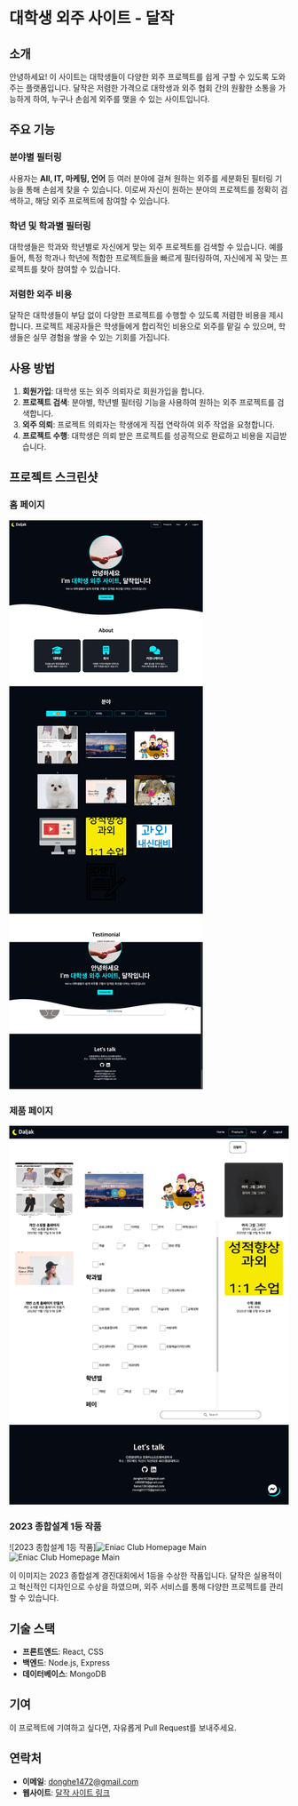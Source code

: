 # 대학생 외주 사이트 - 달작

## 소개

안녕하세요! 이 사이트는 대학생들이 다양한 외주 프로젝트를 쉽게 구할 수 있도록 도와주는 플랫폼입니다. 달작은 저렴한 가격으로 대학생과 외주 협회 간의 원활한 소통을 가능하게 하여, 누구나 손쉽게 외주를 맺을 수 있는 사이트입니다.

## 주요 기능

### 분야별 필터링

사용자는 **All, IT, 마케팅, 언어** 등 여러 분야에 걸쳐 원하는 외주를 세분화된 필터링 기능을 통해 손쉽게 찾을 수 있습니다. 이로써 자신이 원하는 분야의 프로젝트를 정확히 검색하고, 해당 외주 프로젝트에 참여할 수 있습니다.

### 학년 및 학과별 필터링

대학생들은 학과와 학년별로 자신에게 맞는 외주 프로젝트를 검색할 수 있습니다. 예를 들어, 특정 학과나 학년에 적합한 프로젝트들을 빠르게 필터링하여, 자신에게 꼭 맞는 프로젝트를 찾아 참여할 수 있습니다.

### 저렴한 외주 비용

달작은 대학생들이 부담 없이 다양한 프로젝트를 수행할 수 있도록 저렴한 비용을 제시합니다. 프로젝트 제공자들은 학생들에게 합리적인 비용으로 외주를 맡길 수 있으며, 학생들은 실무 경험을 쌓을 수 있는 기회를 가집니다.

## 사용 방법

1. **회원가입**: 대학생 또는 외주 의뢰자로 회원가입을 합니다.
2. **프로젝트 검색**: 분야별, 학년별 필터링 기능을 사용하여 원하는 외주 프로젝트를 검색합니다.
3. **외주 의뢰**: 프로젝트 의뢰자는 학생에게 직접 연락하여 외주 작업을 요청합니다.
4. **프로젝트 수행**: 대학생은 의뢰 받은 프로젝트를 성공적으로 완료하고 비용을 지급받습니다.

## 프로젝트 스크린샷

### 홈 페이지

![홈 페이지](./screen1.png)

### 제품 페이지

![제품 페이지](./screen2.png)

### 2023 종합설계 1등 작품

![2023 종합설계 1등 작품]<img src="imgs/as.jpeg" alt="Eniac Club Homepage Main" width="300"/>
<img src="imgs/ad.jpeg" alt="Eniac Club Homepage Main" width="300"/>

이 이미지는 2023 종합설계 경진대회에서 1등을 수상한 작품입니다. 달작은 실용적이고 혁신적인 디자인으로 수상을 하였으며, 외주 서비스를 통해 다양한 프로젝트를 관리할 수 있습니다.

## 기술 스택

- **프론트엔드**: React, CSS
- **백엔드**: Node.js, Express
- **데이터베이스**: MongoDB

## 기여

이 프로젝트에 기여하고 싶다면, 자유롭게 Pull Request를 보내주세요.

## 연락처

- **이메일**: donghe1472@gmail.com
- **웹사이트**: [달작 사이트 링크](https://example.com)
